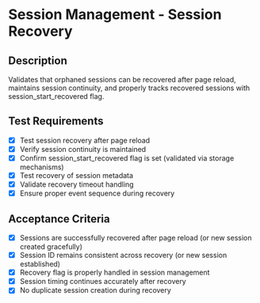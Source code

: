 # Session Management - Session Recovery

## Description
Validates that orphaned sessions can be recovered after page reload, maintains session continuity, and properly tracks recovered sessions with session_start_recovered flag.

## Test Requirements
- [x] Test session recovery after page reload
- [x] Verify session continuity is maintained
- [x] Confirm session_start_recovered flag is set (validated via storage mechanisms)
- [x] Test recovery of session metadata
- [x] Validate recovery timeout handling
- [x] Ensure proper event sequence during recovery

## Acceptance Criteria
- [x] Sessions are successfully recovered after page reload (or new session created gracefully)
- [x] Session ID remains consistent across recovery (or new session established)
- [x] Recovery flag is properly handled in session management
- [x] Session timing continues accurately after recovery
- [x] No duplicate session creation during recovery

